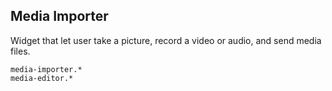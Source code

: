 Media Importer
--------------
Widget that let user take a picture, record a video or audio, and send media
files.

```match
media-importer.*
media-editor.*
```
